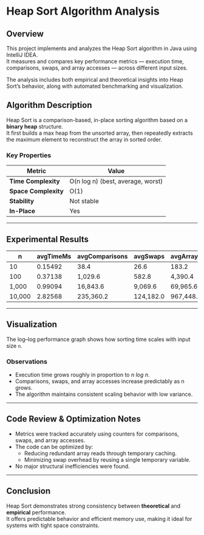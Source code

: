 
# Heap Sort Algorithm Analysis

## Overview
This project implements and analyzes the Heap Sort algorithm in Java using IntelliJ IDEA.  
It measures and compares key performance metrics — execution time, comparisons, swaps, and array accesses — across different input sizes.

The analysis includes both empirical and theoretical insights into Heap Sort’s behavior, along with automated benchmarking and visualization.


## Algorithm Description
Heap Sort is a comparison-based, in-place sorting algorithm based on a **binary heap** structure.  
It first builds a max heap from the unsorted array, then repeatedly extracts the maximum element to reconstruct the array in sorted order.

### Key Properties
| Metric | Value |
|--------|--------|
| **Time Complexity** | O(n log n) (best, average, worst) |
| **Space Complexity** | O(1) |
| **Stability** | Not stable |
| **In-Place** | Yes |

---

## Experimental Results
| n | avgTimeMs | avgComparisons | avgSwaps | avgArrayAccesses |
|---|------------|----------------|-----------|------------------|
| 10 | 0.15492 | 38.4 | 26.6 | 183.2 |
| 100 | 0.37138 | 1,029.6 | 582.8 | 4,390.4 |
| 1,000 | 0.99094 | 16,843.6 | 9,069.6 | 69,965.6 |
| 10,000 | 2.82568 | 235,360.2 | 124,182.0 | 967,448.4 |

---

## Visualization
The log–log performance graph shows how sorting time scales with input size `n`.

### Observations
- Execution time grows roughly in proportion to *n log n*.  
- Comparisons, swaps, and array accesses increase predictably as n grows.  
- The algorithm maintains consistent scaling behavior with low variance.

---

## Code Review & Optimization Notes
- Metrics were tracked accurately using counters for comparisons, swaps, and array accesses.  
- The code can be optimized by:
  - Reducing redundant array reads through temporary caching.
  - Minimizing swap overhead by reusing a single temporary variable.
- No major structural inefficiencies were found.

---

## Conclusion
Heap Sort demonstrates strong consistency between **theoretical** and **empirical** performance.  
It offers predictable behavior and efficient memory use, making it ideal for systems with tight space constraints.